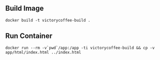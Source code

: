 ## Build Image

    docker build -t victorycoffee-build .

## Run Container

    docker run --rm -v`pwd`/app:/app -ti victorycoffee-build && cp -v app/html/index.html ../index.html